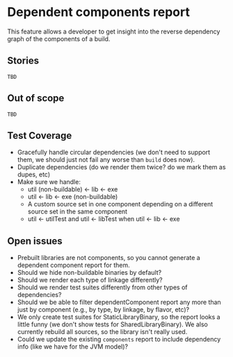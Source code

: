 # Dependent components report

This feature allows a developer to get insight into the reverse dependency graph of the components of a build.

## Stories

`TBD`

## Out of scope

`TBD`

## Test Coverage

- Gracefully handle circular dependencies (we don't need to support them, we should just not fail any worse than `build` does now).
- Duplicate dependencies (do we render them twice? do we mark them as dupes, etc)
- Make sure we handle:
    - util (non-buildable) <- lib <- exe
    - util <- lib <- exe (non-buildable)
    - A custom source set in one component depending on a different source set in the same component
    - util <- utilTest and util <- libTest when util <- lib <- exe

## Open issues

- Prebuilt libraries are not components, so you cannot generate a dependent component report for them.
- Should we hide non-buildable binaries by default?
- Should we render each type of linkage differently?
- Should we render test suites differently from other types of dependencies?
- Should we be able to filter dependentComponent report any more than just by component (e.g., by type, by linkage, by flavor, etc)?
- We only create test suites for StaticLibraryBinary, so the report looks a little funny (we don't show tests for SharedLibraryBinary).  We also currently rebuild all sources, so the library isn't really used.
- Could we update the existing `components` report to include dependency info (like we have for the JVM model)?

